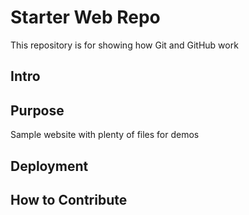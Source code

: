 # Starter Web Repo

This repository is for showing how Git and GitHub work

## Intro

## Purpose
Sample website with plenty of files for demos

## Deployment

## How to Contribute

